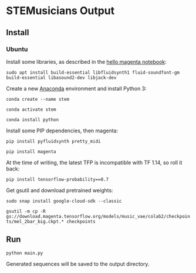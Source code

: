 # STEMusicians Output

## Install

### Ubuntu

Install some libraries, as described in the [hello magenta notebook](https://colab.research.google.com/notebooks/magenta/hello_magenta/hello_magenta.ipynb):

`sudo apt install build-essential libfluidsynth1 fluid-soundfont-gm build-essential libasound2-dev libjack-dev`

Create a new [Anaconda](https://www.anaconda.com/distribution/) environment and install Python 3:

`conda create --name stem`

`conda activate stem`

`conda install python`

Install some PIP dependencies, then magenta:

`pip install pyfluidsynth pretty_midi`

`pip install magenta`

At the time of writing, the latest TFP is incompatible with TF 1.14, so roll it back:

`pip install tensorflow-probability==0.7`

Get gsutil and download pretrained weights:

`sudo snap install google-cloud-sdk --classic`

`gsutil -m cp -R gs://download.magenta.tensorflow.org/models/music_vae/colab2/checkpoints/mel_2bar_big.ckpt.* checkpoints`

## Run

`python main.py`

Generated sequences will be saved to the output directory.
